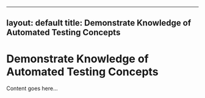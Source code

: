 <!-- filepath: _fundamentals/1.5 be - demonstrate knowledge of automated testing concepts.md -->
---
layout: default
title: Demonstrate Knowledge of Automated Testing Concepts
---

# Demonstrate Knowledge of Automated Testing Concepts

Content goes here...
